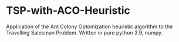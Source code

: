 # TSP-with-ACO-Heuristic
Application of the Ant Colony Optomization heuristic algorithm to the Travelling Salesman Problem.
Written in pure python 3.9, numpy.

